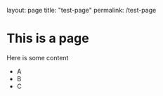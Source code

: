 layout: page
title: "test-page"
permalink: /test-page

# This is a page

Here is some content 

- A
- B
- C
